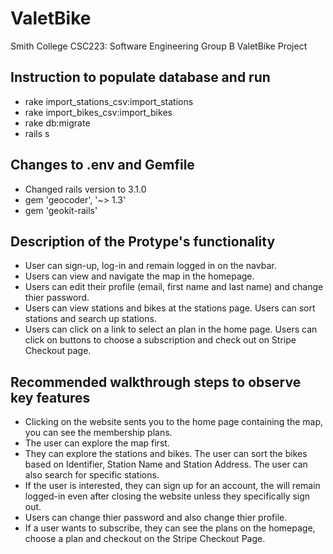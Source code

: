 # ValetBike

Smith College CSC223: Software Engineering
Group B ValetBike Project

## Instruction to populate database and run
* rake import_stations_csv:import_stations
* rake import_bikes_csv:import_bikes
* rake db:migrate
* rails s

## Changes to .env and Gemfile
* Changed rails version to 3.1.0
* gem 'geocoder', '~> 1.3'
* gem 'geokit-rails'

## Description of the Protype's functionality
* User can sign-up, log-in and remain logged in on the navbar.
* Users can view and navigate the map in the homepage.
* Users can edit their profile (email, first name and last name) and change thier password.
* Users can view stations and bikes at the stations page. Users can sort stations and search up stations.
* Users can click on a link to select an plan in the home page. Users can click on buttons to choose a subscription and check out on Stripe Checkout page.

## Recommended walkthrough steps to observe key features
* Clicking on the website sents you to the home page containing the map, you can see the membership plans.
* The user can explore the map first. 
* They can explore the stations and bikes. The user can sort the bikes based on Identifier, Station Name and Station Address. The user can also search for specific stations.
* If the user is interested, they can sign up for an account, the will remain logged-in even after closing the website unless they specifically sign out. 
* Users can change thier password and also change thier profile.
* If a user wants to subscribe, they can see the plans on the homepage, choose a plan and checkout on the Stripe Checkout Page.
